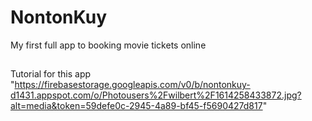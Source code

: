 # NontonKuy
My first full app to booking movie tickets online

##
Tutorial for this app
"https://firebasestorage.googleapis.com/v0/b/nontonkuy-d1431.appspot.com/o/Photousers%2Fwilbert%2F1614258433872.jpg?alt=media&token=59defe0c-2945-4a89-bf45-f5690427d817"
